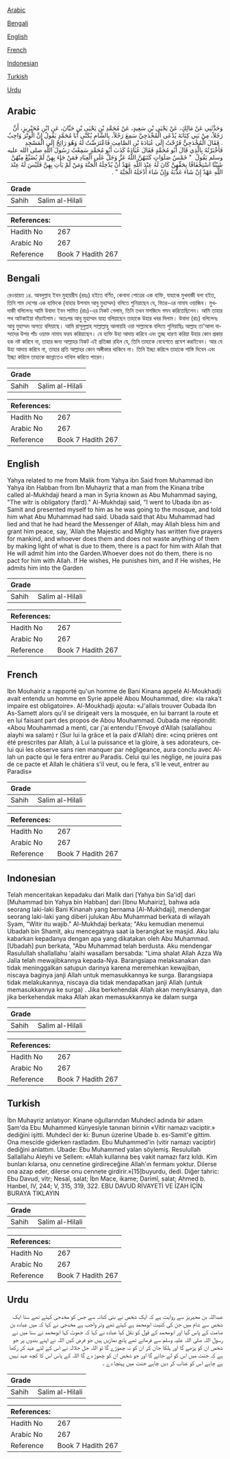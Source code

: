 [Arabic](#arabic)

[Bengali](#bengali)

[English](#english)

[French](#french)

[Indonesian](#indonesian)

[Turkish](#turkish)

[Urdu](#urdu)

## Arabic


<div dir="rtl" lang="ar" style={{fontSize:'larger',backgroundColor:'#f8f9fa',padding:20}}>
وَحَدَّثَنِي عَنْ مَالِكٍ، عَنْ يَحْيَى بْنِ سَعِيدٍ، عَنْ مُحَمَّدِ بْنِ يَحْيَى بْنِ حَبَّانَ، عَنِ ابْنِ مُحَيْرِيزٍ، أَنَّ رَجُلاً، مِنْ بَنِي كِنَانَةَ يُدْعَى الْمُخْدَجِيَّ سَمِعَ رَجُلاً، بِالشَّامِ يُكَنَّى أَبَا مُحَمَّدٍ يَقُولُ إِنَّ الْوِتْرَ وَاجِبٌ ‏.‏ فَقَالَ الْمُخْدَجِيُّ فَرُحْتُ إِلَى عُبَادَةَ بْنِ الصَّامِتِ فَاعْتَرَضْتُ لَهُ وَهُوَ رَائِحٌ إِلَى الْمَسْجِدِ فَأَخْبَرْتُهُ بِالَّذِي قَالَ أَبُو مُحَمَّدٍ فَقَالَ عُبَادَةُ كَذَبَ أَبُو مُحَمَّدٍ سَمِعْتُ رَسُولَ اللَّهِ صلى الله عليه وسلم يَقُولُ ‏ "‏ خَمْسُ صَلَوَاتٍ كَتَبَهُنَّ اللَّهُ عَزَّ وَجَلَّ عَلَى الْعِبَادِ فَمَنْ جَاءَ بِهِنَّ لَمْ يُضَيِّعْ مِنْهُنَّ شَيْئًا اسْتِخْفَافًا بِحَقِّهِنَّ كَانَ لَهُ عِنْدَ اللَّهِ عَهْدٌ أَنْ يُدْخِلَهُ الْجَنَّةَ وَمَنْ لَمْ يَأْتِ بِهِنَّ فَلَيْسَ لَهُ عِنْدَ اللَّهِ عَهْدٌ إِنْ شَاءَ عَذَّبَهُ وَإِنْ شَاءَ أَدْخَلَهُ الْجَنَّةَ ‏"‏ ‏.‏
</div>
<div style={{backgroundColor:'#f8f9fa',padding:20, marginBottom: 10}}><table> <thead> <tr> <th>Grade</th> <th></th> </tr> </thead> <tbody> <tr><td>Sahih</td><td>Salim al-Hilali</td></tr></tbody></table><table> <thead> <tr> <th>References:</th> <th></th> </tr> </thead> <tbody><tr><td>Hadith No</td><td>267</td></tr><tr><td>Arabic No</td><td>267</td></tr><tr><td>Reference</td><td>Book 7 Hadith 267</td></tr></tbody></table></div>

## Bengali


<div dir="ltr" lang="bn" style={{fontSize:'larger',backgroundColor:'#f8f9fa',padding:20}}>
রেওয়ায়ত ১৪. আবদুল্লাহ ইবন মুহায়রীয (রহঃ) হইতে বর্ণিত, কেনানা গোত্রের এক ব্যক্তি, যাহাকে মুখদাজী বলা হইত, তিনি শাম দেশের এক ব্যক্তিকে (যাহার উপনাম আবু মুহাম্মদ) বলিতে শুনিয়াছেন যে, বিতর-এর নামায ওয়াজিব। মুখদাজী বলিলেনঃ আমি উবাদা ইবন সামিত (রাঃ)-এর নিকট গেলাম, তিনি তখন মসজিদে গমন করিতেছিলেন। আমি তাহার পথ আটকাইয়া দাঁড়াইলাম। অতঃপর আবু মুহাম্মদ যাহা বলিয়াছেন তাহাকে উহার খবর দিলাম। উবাদা (রাঃ) বলিলেনঃ আবু মুহাম্মদ অসত্য বলিয়াছে। আমি রাসূলুল্লাহ সাল্লাল্লাহু আলায়হি ওয়া সাল্লামকে বলিতে শুনিয়াছিঃ আল্লাহ তা'আলা বান্দাদের উপর পাঁচ ওয়াক্ত নামায ফরয করিয়াছেন। যে ব্যক্তি উহা আদায় করিবে এবং তুচ্ছ ধারণা করিয়া উহার কোন প্রকার হক নষ্ট করিবে না, তাহার জন্য আল্লাহর নিকট এই প্রতিজ্ঞা রহিল যে, তিনি তাহাকে বেহেশতে প্রবেশ করাইবেন। আর যে উহা আদায় করিবে না, তাহার প্রতি আল্লাহর কোন অঙ্গীকার থাকিবে না। তিনি ইচ্ছা করিলে তাহাকে শাস্তি দিবেন এবং ইচ্ছা করিলে তাহাকে জান্নাতেও দাখিল করিতে পারেন।
</div>
<div style={{backgroundColor:'#f8f9fa',padding:20, marginBottom: 10}}><table> <thead> <tr> <th>Grade</th> <th></th> </tr> </thead> <tbody> <tr><td>Sahih</td><td>Salim al-Hilali</td></tr></tbody></table><table> <thead> <tr> <th>References:</th> <th></th> </tr> </thead> <tbody><tr><td>Hadith No</td><td>267</td></tr><tr><td>Arabic No</td><td>267</td></tr><tr><td>Reference</td><td>Book 7 Hadith 267</td></tr></tbody></table></div>

## English


<div dir="ltr" lang="en" style={{fontSize:'larger',backgroundColor:'#f8f9fa',padding:20}}>
Yahya related to me from Malik from Yahya ibn Said from Muhammad ibn Yahya ibn Habban from Ibn Muhayriz that a man from the Kinana tribe called al-Mukhdaji heard a man in Syria known as Abu Muhammad saying, "The witr is obligatory (fard)." Al-Mukhdaji said, "I went to Ubada ibn as-Samit and presented myself to him as he was going to the mosque, and told him what Abu Muhammad had said. Ubada said that Abu Muhammad had lied and that he had heard the Messenger of Allah, may Allah bless him and grant him peace, say, 'Allah the Majestic and Mighty has written five prayers for mankind, and whoever does them and does not waste anything of them by making light of what is due to them, there is a pact for him with Allah that He will admit him into the Garden.Whoever does not do them, there is no pact for him with Allah. If He wishes, He punishes him, and if He wishes, He admits him into the Garden
</div>
<div style={{backgroundColor:'#f8f9fa',padding:20, marginBottom: 10}}><table> <thead> <tr> <th>Grade</th> <th></th> </tr> </thead> <tbody> <tr><td>Sahih</td><td>Salim al-Hilali</td></tr></tbody></table><table> <thead> <tr> <th>References:</th> <th></th> </tr> </thead> <tbody><tr><td>Hadith No</td><td>267</td></tr><tr><td>Arabic No</td><td>267</td></tr><tr><td>Reference</td><td>Book 7 Hadith 267</td></tr></tbody></table></div>

## French


<div dir="ltr" lang="fr" style={{fontSize:'larger',backgroundColor:'#f8f9fa',padding:20}}>
Ibn Mouhairiz a rapporté qu'un homme de Bani Kinana appelé Al-Moukhadji avait entendu un homme en Syrie appelé Abou Mouhammad, dire: «la raka't impaire est obligatoire». Al-Moukhadji ajouta: «J'allais trouver Oubada Ibn As-Samett alors qu'il se dirigeait vers la mosquée, en lui barrant la route et en lui faisant part des propos de Abou Mouhammad. Oubada me répondit: «Abou Mouhammad a menti, car j'ai entendu l'Envoyé d'Allah (salallahou alayhi wa salam) r (Sur lui la grâce et la paix d'Allah) dire: «cinq prières ont été prescrites par Allah, à Lui la puissance et la gloire, à ses adorateurs, celui qui les observe sans rien manquer par négligeance, aura conclu avec Allah un pacte qui le fera entrer au Paradis. Celui qui les néglige, ne jouira pas de ce pacte et Allah le châtiera s'il veut, ou le fera, s'Il le veut, entrer au Paradis»
</div>
<div style={{backgroundColor:'#f8f9fa',padding:20, marginBottom: 10}}><table> <thead> <tr> <th>Grade</th> <th></th> </tr> </thead> <tbody> <tr><td>Sahih</td><td>Salim al-Hilali</td></tr></tbody></table><table> <thead> <tr> <th>References:</th> <th></th> </tr> </thead> <tbody><tr><td>Hadith No</td><td>267</td></tr><tr><td>Arabic No</td><td>267</td></tr><tr><td>Reference</td><td>Book 7 Hadith 267</td></tr></tbody></table></div>

## Indonesian


<div dir="ltr" lang="id" style={{fontSize:'larger',backgroundColor:'#f8f9fa',padding:20}}>
Telah menceritakan kepadaku dari Malik dari [Yahya bin Sa'id] dari [Muhammad bin Yahya bin Habban] dari [Ibnu Muhairiz], bahwa ada seorang laki-laki Bani Kinanah yang bernama [Al-Mukhdaji], mendengar seorang laki-laki yang diberi julukan Abu Muhammad berkata di wilayah Syam, "Witir itu wajib." Al-Mukhdaji berkata; "Aku kemudian menemui Ubadah bin Shamit, aku mencegatnya saat ia berangkat ke masjid. Aku lalu kabarkan kepadanya dengan apa yang dikatakan oleh Abu Muhammad. [Ubadah] pun berkata, "Abu Muhammad telah berdusta. Aku mendengar Rasulullah shallallahu 'alaihi wasallam bersabda: "Lima shalat Allah Azza Wa Jalla telah mewajibkannya kepada-Nya. Barangsiapa melaksanakan dan tidak meninggalkan satupun darinya karena meremehkan kewajiban, niscaya baginya janji Allah untuk memasukkannya ke surga. Barangsiapa tidak melakukannya, niscaya dia tidak mendapatkan janji Allah (untuk memasukkannya ke surga) . Jika berkehendak Allah akan menyiksanya, dan jika berkehendak maka Allah akan memasukkannya ke dalam surga
</div>
<div style={{backgroundColor:'#f8f9fa',padding:20, marginBottom: 10}}><table> <thead> <tr> <th>Grade</th> <th></th> </tr> </thead> <tbody> <tr><td>Sahih</td><td>Salim al-Hilali</td></tr></tbody></table><table> <thead> <tr> <th>References:</th> <th></th> </tr> </thead> <tbody><tr><td>Hadith No</td><td>267</td></tr><tr><td>Arabic No</td><td>267</td></tr><tr><td>Reference</td><td>Book 7 Hadith 267</td></tr></tbody></table></div>

## Turkish


<div dir="ltr" lang="tr" style={{fontSize:'larger',backgroundColor:'#f8f9fa',padding:20}}>
İbn Muhayriz anlatıyor: Kinane oğullarından Muhdecî adında bir adam Şam'da Ebu Muhammed künyesiyle tanınan birinin «Vitir namazı vaciptir.» dediğini işitti. Muhdecî der ki: Bunun üzerine Ubade b. es-Samit'e gittim. Ona mescide giderken rastladım. Ebu Muhammed'in (vitir namazı vaciptir) dediğini anlattım. Ubade: Ebu Muhammed yalan söylemiş. Resulullah Sallallahu Aleyhi ve Sellem: «Allah kullarına beş vakit namazı farz kıldı. Kim bunları kılarsa, onu cennetine girdireceğine Allah'ın fermanı yoktur. Dilerse ona azap eder, dilerse onu cennete girdirir.»[15]buyurdu, dedi. Diğer tahric: Ebu Davud, vitr; Nesaî, salat; İbn Mace, ikame; Darimî, salat; Ahmed b. Hanbel, IV, 244; V, 315, 319, 322. EBU DAVUD RİVAYETİ VE İZAH İÇİN BURAYA TIKLAYIN
</div>
<div style={{backgroundColor:'#f8f9fa',padding:20, marginBottom: 10}}><table> <thead> <tr> <th>Grade</th> <th></th> </tr> </thead> <tbody> <tr><td>Sahih</td><td>Salim al-Hilali</td></tr></tbody></table><table> <thead> <tr> <th>References:</th> <th></th> </tr> </thead> <tbody><tr><td>Hadith No</td><td>267</td></tr><tr><td>Arabic No</td><td>267</td></tr><tr><td>Reference</td><td>Book 7 Hadith 267</td></tr></tbody></table></div>

## Urdu


<div dir="rtl" lang="ur" style={{fontSize:'larger',backgroundColor:'#f8f9fa',padding:20}}>
عبداللہ بن محیریز سے روایت ہے کہ ایک شخص نے بنی کنانہ سے جس کو مخدجی کہتے تھے سنا ایک شخص سے شام میں جن کی کنیت ابومحمد ہے کہتے تھے وتر واجب ہے مخدجی نے کہا کہ میں عبادہ بن صامت کے پاس گیا اور ابومحمد کے قول کو نقل کیا عبادہ نے کہا کہ جھوٹ کہا ابومحمد نے سنا میں نے رسول اللہ صلی اللہ علیہ وسلم سے فرماتے تھے پانچ نمازیں ہیں جو فرض کیں اللہ نے اپنے بندوں پر جو شخص ان کو پڑھے گا اور ہلکا جان کر ان کو نہ چھوڑے گا تو اللہ جل جلالہ نے اس کے لئے عہد کر رکھا ہے کہ جنت میں اس کو لے جائے گا اور جو شخص ان کو چھوڑ دے گا اللہ کے پاس اس کا کچھ عہد نہیں ہے چاہے اس کو عذاب کر دیں چاہے جنت میں پہنچا دے ۔
</div>
<div style={{backgroundColor:'#f8f9fa',padding:20, marginBottom: 10}}><table> <thead> <tr> <th>Grade</th> <th></th> </tr> </thead> <tbody> <tr><td>Sahih</td><td>Salim al-Hilali</td></tr></tbody></table><table> <thead> <tr> <th>References:</th> <th></th> </tr> </thead> <tbody><tr><td>Hadith No</td><td>267</td></tr><tr><td>Arabic No</td><td>267</td></tr><tr><td>Reference</td><td>Book 7 Hadith 267</td></tr></tbody></table></div>